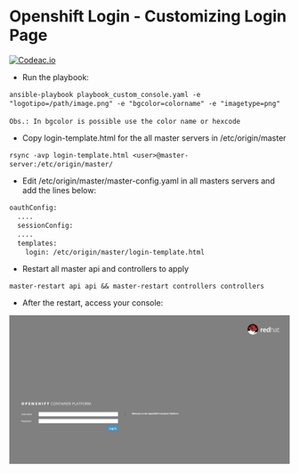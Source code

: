 # Openshift Login - Customizing Login Page

[![Codeac.io](https://static.codeac.io/badges/2-196510381.svg)](https://app.codeac.io/github/leoaaraujo/openshift-custom-login)

* Run the playbook:

```
ansible-playbook playbook_custom_console.yaml -e "logotipo=/path/image.png" -e "bgcolor=colorname" -e "imagetype=png"

Obs.: In bgcolor is possible use the color name or hexcode
```


* Copy login-template.html for the all master servers in /etc/origin/master

```
rsync -avp login-template.html <user>@master-server:/etc/origin/master/
```


* Edit /etc/origin/master/master-config.yaml in all masters servers and add the lines below: 

```
oauthConfig:
  ....
  sessionConfig:
  ....
  templates:
    login: /etc/origin/master/login-template.html
```


* Restart all master api and controllers to apply

```
master-restart api api && master-restart controllers controllers
```

* After the restart, access your console:

<img width="595" alt="01" src="https://github.com/leoaaraujo/openshift-custom-login/blob/2f6a781599dc64f38efc5056b74ceb06b2f38a9d/custom-login.png">
